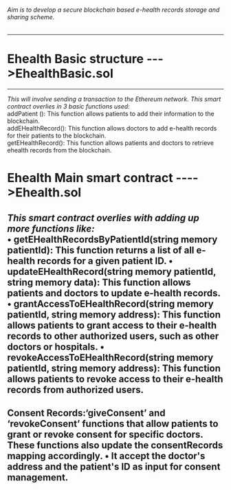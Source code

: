 ###### Aim is to develop a secure blockchain based e-health records storage and sharing scheme.<br>
---
# Ehealth Basic structure  --->EhealthBasic.sol<br>
---
*This will involve sending a transaction to the Ethereum network. This smart contract overlies in 3 basic functions used:*
<br>
addPatient (): This function allows patients to add their information to the blockchain. <br>
addEHealthRecord(): This function allows doctors to add e-health records for their patients to the blockchain. <br>
getEHealthRecord(): This function allows patients and doctors to retrieve ehealth records from the blockchain. 

# Ehealth Main smart contract ---->Ehealth.sol

*This smart contract overlies with adding up more functions like:*<br>
• getEHealthRecordsByPatientId(string memory patientId): This function returns a list of all e-health records for a given patient ID. 
• updateEHealthRecord(string memory patientId, string memory data): This function allows patients and doctors to update e-health records. 
• grantAccessToEHealthRecord(string memory patientId, string memory address): This function allows patients to grant access to their e-health records to other authorized users, such as other doctors or hospitals. 
• revokeAccessToEHealthRecord(string memory patientId, string memory address): This function allows patients to revoke access to their e-health records from authorized users.
---
**Consent Records:**‘giveConsent’ and ‘revokeConsent’ functions that allow patients to grant or revoke consent for specific doctors. These functions also update the consentRecords mapping accordingly. 
• It accept the doctor's address and the patient's ID as input for consent management.
---